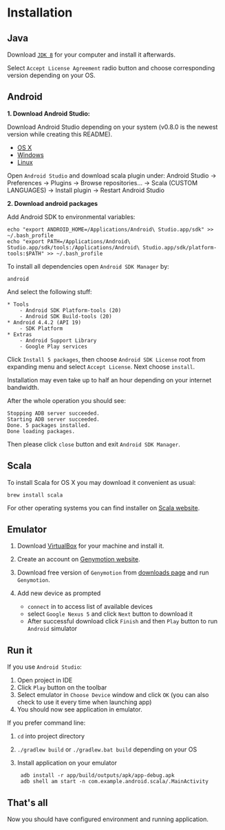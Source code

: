 # Installation

## Java

Download [`JDK 8`](http://www.oracle.com/technetwork/java/javase/downloads/jdk8-downloads-2133151.html) for your computer and install it afterwards.

Select `Accept License Agreement` radio button and choose corresponding version depending on your OS.

## Android

**1. Download Android Studio:**

Download Android Studio depending on your system (v0.8.0 is the newest version while creating this README).

- [OS X](http://dl.google.com/android/studio/install/0.8.0/android-studio-bundle-135.1245622-mac.dmg)
- [Windows](http://dl.google.com/android/studio/install/0.8.0/android-studio-bundle-135.1245622-windows.exe)
- [Linux](http://dl.google.com/android/studio/install/0.8.0/android-studio-bundle-135.1245622-linux.tgz)

Open `Android Studio` and download scala plugin under: Android Studio → Preferences → Plugins → Browse repositories… → Scala (CUSTOM LANGUAGES) → Install plugin → Restart Android Studio

**2. Download android packages**

Add Android SDK to environmental variables:

    echo "export ANDROID_HOME=/Applications/Android\ Studio.app/sdk" >> ~/.bash_profile
    echo "export PATH=/Applications/Android\ Studio.app/sdk/tools:/Applications/Android\ Studio.app/sdk/platform-tools:$PATH" >> ~/.bash_profile

To install all dependencies open `Android SDK Manager` by:

    android

And select the following stuff:

    * Tools
        - Android SDK Platform-tools (20)
        - Android SDK Build-tools (20)
    * Android 4.4.2 (API 19)
        - SDK Platform
    * Extras
        - Android Support Library
        - Google Play services

Click `Install 5 packages`, then choose `Android SDK License` root from expanding menu and select `Accept License`. Next choose `install`.

Installation may even take up to half an hour depending on your internet bandwidth.

After the whole operation you should see:

    Stopping ADB server succeeded.
    Starting ADB server succeeded.
    Done. 5 packages installed.
    Done loading packages.

Then please click `close` button and exit `Android SDK Manager`.

## Scala
    
To install Scala for OS X you may download it convenient as usual:

    brew install scala

For other operating systems you can find installer on [Scala website](http://www.scala-lang.org/download/).

## Emulator

1. Download [VirtualBox](https://www.virtualbox.org/wiki/Downloads) for your machine and install it.

2. Create an account on [Genymotion website](https://cloud.genymotion.com/page/customer/login/?next=/).

3. Download free version of `Genymotion` from [downloads page](https://cloud.genymotion.com/page/launchpad/download/) and run `Genymotion`.

4. Add new device as prompted 
    - `connect` in to access list of available devices
    - select `Google Nexus 5` and click `Next` button to download it
    - After successful download click `Finish` and then `Play` button to run `Android` simulator

     
## Run it

If you use `Android Studio`:

1. Open project in IDE
2. Click `Play` button on the toolbar
3. Select emulator in `Choose Device` window and click `OK` (you can also check to use it every time when launching app)
4. You should now see application in emulator.

If you prefer command line:

1. `cd` into project directory
2. `./gradlew build` or `./gradlew.bat build` depending on your OS
3. Install application on your emulator

        adb install -r app/build/outputs/apk/app-debug.apk
        adb shell am start -n com.example.android.scala/.MainActivity

## That's all

Now you should have configured environment and running application.
